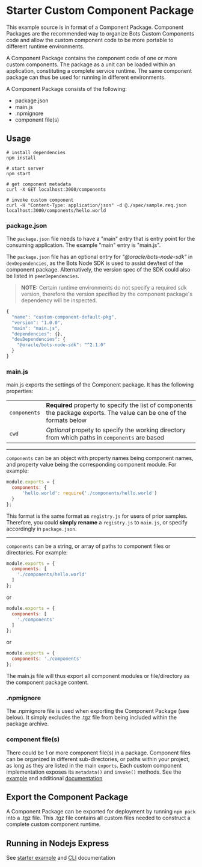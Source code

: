 # Starter Custom Component Package

This example source is in format of a Component Package. Component Packages are the recommended way to organize Bots Custom Components code and allow the custom component code to be more portable to different runtime environments.

A Component Package contains the component code of one or more custom components. The package as a unit can be loaded within an application, constituting a complete service runtime. The same component package can thus be used for running in different environments.  

A Component Package consists of the following:

- package.json
- main.js
- .npmignore
- component file(s)

## Usage

```shell
# install dependencies
npm install

# start server
npm start

# get component metadata
curl -X GET localhost:3000/components

# invoke custom component
curl -H "Content-Type: application/json" -d @./spec/sample.req.json localhost:3000/components/hello.world
```

### package.json

The `package.json` file needs to have a "main" entry that is entry point for
the consuming application.  The example "main" entry is "main.js".

The `package.json` file has an optional entry for _"@oracle/bots-node-sdk"_ in
`devDependencies`, as the Bots Node SDK is used to assist dev/test of the component
package. Alternatively, the version spec of the SDK could also be listed in `peerDependencies`.

> **NOTE:** Certain runtime environments do not specify a required sdk version,
therefore the version specified by the component package's dependency will be inspected.

```javascript
{
  "name": "custom-component-default-pkg",
  "version": "1.0.0",
  "main": "main.js",
  "dependencies": {},
  "devDependencies": {
    "@oracle/bots-node-sdk": "^2.1.0"
  }
}
```

### main.js

main.js exports the settings of the Component package. It has the following properties:

| | |
|--|--|
| `components` | **Required** property to specify the list of components the package exports. The value can be one of the formats below |
| `cwd` | _Optional_ propety to specify the working directory from which paths in `components` are based |

---

`components` can be an object with property names being component names, and property value being the corresponding component module. For example:

```javascript
module.exports = {
  components: {
      'hello.world': require('./components/hello.world')
  }
};
```

This format is the same format as `registry.js` for users of prior samples.
Therefore, you could **simply rename** a `registry.js` to `main.js`, or specify
accordingly in `package.json`.

---

`components` can be a string, or array of paths to component files or directories. For example:

```javascript
module.exports = {
  components: [
    './components/hello.world'
  ]
};
```

or

```javascript
module.exports = {
  components: [
    './components'
  ]
};
```

or

```javascript
module.exports = {
  components: './components'
};
```

The main.js file will thus export all component modules or file/directory as the component package content.

### .npmignore

The .npmignore file is used when exporting the Component Package (see below). It simply excludes the .tgz file from being included within the package archive.

### component file(s)

There could be 1 or more component file(s) in a package.  Component files can be organized in different sub-directories, or paths within your project, as long as they are listed in the main `exports`.
Each custom component implementation exposes its `metadata()` and `invoke()` methods.  See the [example](./components/hello.world.js) and additional [documentation](https://oracle.github.io/bots-node-sdk/#custom-component-code)

## Export the Component Package

A Component Package can be exported for deployment by running `npm pack` into a .tgz file.  This .tgz file contains all custom files needed to construct a complete custom component runtime. 

## Running in Nodejs Express

See [starter example](../README.md) and
[CLI](https://github.com/oracle/bots-node-sdk/blob/master/bin/CLI.md) documentation
